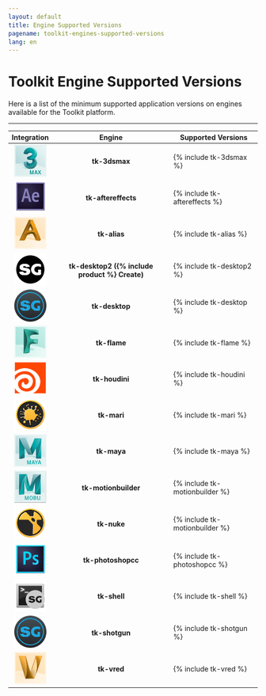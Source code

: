 ```yaml
---
layout: default
title: Engine Supported Versions
pagename: toolkit-engines-supported-versions
lang: en
---
```


# Toolkit Engine Supported Versions

Here is a list of the minimum supported application versions on engines available for the Toolkit platform.

----------

| Integration | Engine | Supported Versions |
|:-----------:|:------:| ----------- |
|<img src="./images/engines/3ds_max_icon_256.png" alt="tk-3dsmax" width="65"/> |  **tk-3dsmax**  | {% include tk-3dsmax %}   |
|<img src="./images/engines/AE_icon_256.png" alt="tk-aftereffects" width="65"/> | **tk-aftereffects** |  {% include tk-aftereffects %} |
|<img src="./images/engines/alias_icon_256.png" alt="tk-alias" width="65"/> | **tk-alias** |  {% include tk-alias %} |
|<img src="./images/engines/create_icon_256.png" alt="tk-desktop2" width="65"/> | **tk-desktop2 ({% include product %} Create)** |  {% include tk-desktop2 %} |
|<img src="./images/engines/desktop_icon_256.png" alt="tk-desktop" width="65"/> | **tk-desktop** |  {% include tk-desktop %} |
|<img src="./images/engines/flame_icon_256.png" alt="tk-flame" width="65"/> | **tk-flame** |  {% include tk-flame %} |
|<img src="./images/engines/houdini_icon_256.png" alt="tk-houdini" width="65"/> | **tk-houdini** |  {% include tk-houdini %} |
|<img src="./images/engines/mari_icon_256.png" alt="tk-mari" width="65"/> | **tk-mari** |  {% include tk-mari %} |
|<img src="./images/engines/maya_icon_256.png" alt="tk-maya" width="65"/> | **tk-maya** |  {% include tk-maya %} |
|<img src="./images/engines/mobu_icon_256.png" alt="tk-motionbuilder" width="65"/> | **tk-motionbuilder** |  {% include tk-motionbuilder %} |
|<img src="./images/engines/nuke_icon_256.png" alt="tk-nuke" width="65"/> | **tk-nuke** |  {% include tk-motionbuilder %} |
|<img src="./images/engines/photoshop_icon_256.png" alt="tk-photoshopcc" width="65"/> | **tk-photoshopcc** |  {% include tk-photoshopcc %} |
|<img src="./images/engines/shell_icon_256.png" alt="tk-shell" width="65"/> | **tk-shell** | {% include tk-shell %} |
|<img src="./images/engines/shotgrid_icon_256.png" alt="tk-shotgun" width="65"/> | **tk-shotgun** | {% include tk-shotgun %} |
|<img src="./images/engines/vred_icon_256.png" alt="tk-vred" width="65"/> | **tk-vred** |  {% include tk-vred %} |
